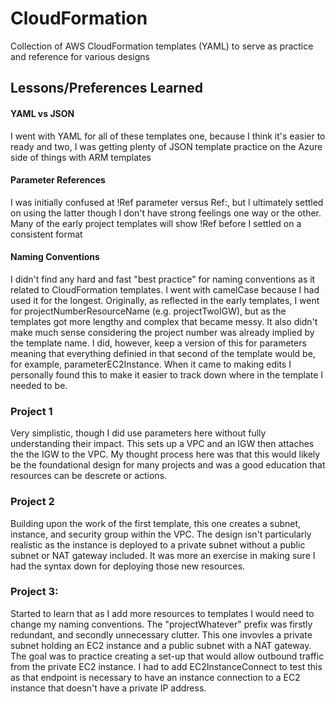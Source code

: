 # CloudFormation
Collection of AWS CloudFormation templates (YAML) to serve as practice and reference for various designs

## Lessons/Preferences Learned

#### YAML vs JSON
I went with YAML for all of these templates one, because I think it's easier to ready and two, I was getting plenty of JSON template practice on the Azure side of things with ARM templates

#### Parameter References
I was initially confused at !Ref parameter versus Ref:, but I ultimately settled on using the latter though I don't have strong feelings one way or the other. Many of the early project templates will show !Ref before I settled on a consistent format

#### Naming Conventions
I didn't find any hard and fast "best practice" for naming conventions as it related to CloudFormation templates. I went with camelCase because I had used it for the longest. Originally, as reflected in the early templates, I went for projectNumberResourceName (e.g. projectTwoIGW), but as the templates got more lengthy and complex that became messy. It also didn't make much sense considering the project number was already implied by the template name. I did, however, keep a version of this for parameters meaning that everything definied in that second of the template would be, for example, parameterEC2Instance. When it came to making edits I personally found this to make it easier to track down where in the template I needed to be.



### Project 1
Very simplistic, though I did use parameters here without fully understanding their impact. This sets up a VPC and an IGW then attaches the the IGW to the VPC. My thought process here was that this would likely be the foundational design for many projects and was a good education that resources can be descrete or actions.

### Project 2
Building upon the work of the first template, this one creates a subnet, instance, and security group within the VPC. The design isn't particularly realistic as the instance is deployed to a private subnet without a public subnet or NAT gateway included. It was more an exercise in making sure I had the syntax down for deploying those new resources.

### Project 3:
Started to learn that as I add more resources to templates I would need to change my naming conventions. The "projectWhatever" prefix was firstly redundant, and secondly unnecessary clutter. This one invovles a private subnet holding an EC2 instance and a public subnet with a NAT gateway. The goal was to practice creating a set-up that would allow outbound traffic from the private EC2 instance. I had to add EC2InstanceConnect to test this as that endpoint is necessary to have an instance connection to a EC2 instance that doesn't have a private IP address.
